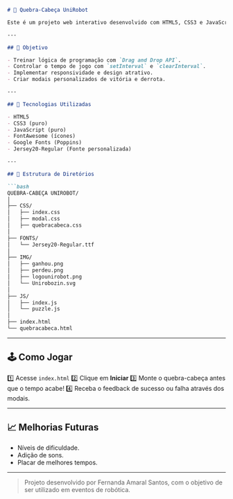 ````markdown
# 🧩 Quebra-Cabeça UniRobot

Este é um projeto web interativo desenvolvido com HTML5, CSS3 e JavaScript puro. O objetivo do jogo é montar um quebra-cabeça do mascote Unirobozin no tempo limite de 15 segundos.

---

## 🎯 Objetivo

- Treinar lógica de programação com `Drag and Drop API`.
- Controlar o tempo de jogo com `setInterval` e `clearInterval`.
- Implementar responsividade e design atrativo.
- Criar modais personalizados de vitória e derrota.

---

## 🚀 Tecnologias Utilizadas

- HTML5
- CSS3 (puro)
- JavaScript (puro)
- FontAwesome (ícones)
- Google Fonts (Poppins)
- Jersey20-Regular (Fonte personalizada)

---

## 📂 Estrutura de Diretórios

```bash
QUEBRA-CABEÇA UNIROBOT/
│
├── CSS/
│   ├── index.css
│   ├── modal.css
│   ├── quebracabeca.css
│
├── FONTS/
│   └── Jersey20-Regular.ttf
│
├── IMG/
│   ├── ganhou.png
│   ├── perdeu.png
│   ├── logounirobot.png
│   └── Unirobozin.svg
│
├── JS/
│   ├── index.js
│   └── puzzle.js
│
├── index.html
└── quebracabeca.html
````

---

## 🕹️ Como Jogar

1️⃣ Acesse `index.html`
2️⃣ Clique em **Iniciar**
3️⃣ Monte o quebra-cabeça antes que o tempo acabe!
4️⃣ Receba o feedback de sucesso ou falha através dos modais.

---

## 📈 Melhorias Futuras

* Níveis de dificuldade.
* Adição de sons.
* Placar de melhores tempos.

---

> Projeto desenvolvido por Fernanda Amaral Santos, com o objetivo de ser utilizado em eventos de robótica.

```

